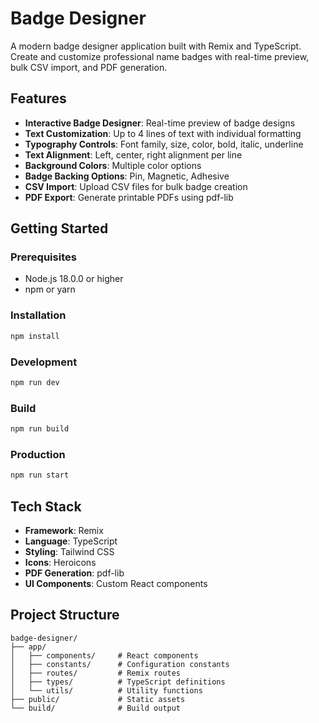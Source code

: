# Badge Designer

A modern badge designer application built with Remix and TypeScript. Create and customize professional name badges with real-time preview, bulk CSV import, and PDF generation.

## Features

- **Interactive Badge Designer**: Real-time preview of badge designs
- **Text Customization**: Up to 4 lines of text with individual formatting
- **Typography Controls**: Font family, size, color, bold, italic, underline
- **Text Alignment**: Left, center, right alignment per line
- **Background Colors**: Multiple color options
- **Badge Backing Options**: Pin, Magnetic, Adhesive
- **CSV Import**: Upload CSV files for bulk badge creation
- **PDF Export**: Generate printable PDFs using pdf-lib

## Getting Started

### Prerequisites

- Node.js 18.0.0 or higher
- npm or yarn

### Installation

```bash
npm install
```

### Development

```bash
npm run dev
```

### Build

```bash
npm run build
```

### Production

```bash
npm run start
```

## Tech Stack

- **Framework**: Remix
- **Language**: TypeScript
- **Styling**: Tailwind CSS
- **Icons**: Heroicons
- **PDF Generation**: pdf-lib
- **UI Components**: Custom React components

## Project Structure

```
badge-designer/
├── app/
│   ├── components/     # React components
│   ├── constants/      # Configuration constants
│   ├── routes/         # Remix routes
│   ├── types/          # TypeScript definitions
│   └── utils/          # Utility functions
├── public/             # Static assets
└── build/              # Build output
``` 